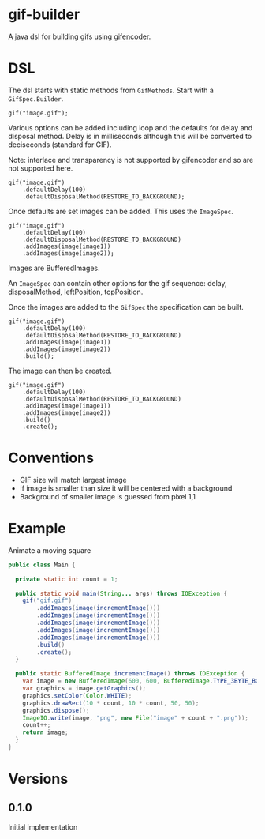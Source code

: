 # gif-builder

A java dsl for building gifs using [gifencoder](https://github.com/square/gifencoder).

# DSL

The dsl starts with static methods from `GifMethods`. Start with a `GifSpec.Builder`.

```
gif("image.gif");
```

Various options can be added including loop and the defaults for delay and disposal method. Delay is in milliseconds although this will be converted to deciseconds (standard for GIF).

Note: interlace and transparency is not supported by gifencoder and so are not supported here.

```
gif("image.gif")
    .defaultDelay(100)
    .defaultDisposalMethod(RESTORE_TO_BACKGROUND);
```

Once defaults are set images can be added. This uses the `ImageSpec`.
```
gif("image.gif")
    .defaultDelay(100)
    .defaultDisposalMethod(RESTORE_TO_BACKGROUND)
    .addImages(image(image1))
    .addImages(image(image2));
```

Images are BufferedImages.

An `ImageSpec` can contain other options for the gif sequence: delay, disposalMethod, leftPosition, topPosition.

Once the images are added to the `GifSpec` the specification can be built.

```
gif("image.gif")
    .defaultDelay(100)
    .defaultDisposalMethod(RESTORE_TO_BACKGROUND)
    .addImages(image(image1))
    .addImages(image(image2))
    .build();
```

The image can then be created.

```
gif("image.gif")
    .defaultDelay(100)
    .defaultDisposalMethod(RESTORE_TO_BACKGROUND)
    .addImages(image(image1))
    .addImages(image(image2))
    .build()
    .create();
```

# Conventions

* GIF size will match largest image
* If image is smaller than size it will be centered with a background
* Background of smaller image is guessed from pixel 1,1

# Example

Animate a moving square

```java
public class Main {

  private static int count = 1;

  public static void main(String... args) throws IOException {
    gif("gif.gif")
        .addImages(image(incrementImage()))
        .addImages(image(incrementImage()))
        .addImages(image(incrementImage()))
        .addImages(image(incrementImage()))
        .addImages(image(incrementImage()))
        .build()
        .create();
  }

  public static BufferedImage incrementImage() throws IOException {
    var image = new BufferedImage(600, 600, BufferedImage.TYPE_3BYTE_BGR);
    var graphics = image.getGraphics();
    graphics.setColor(Color.WHITE);
    graphics.drawRect(10 * count, 10 * count, 50, 50);
    graphics.dispose();
    ImageIO.write(image, "png", new File("image" + count + ".png"));
    count++;
    return image;
  }
}
```

# Versions

## 0.1.0

Initial implementation